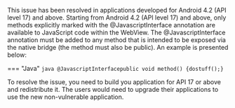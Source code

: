 This issue has been resolved in applications developed for Android 4.2 (API level 17) and above. Starting from Android 4.2 (API level 17) and above, only methods explicitly marked with the @JavascriptInterface annotation are available to JavaScript code within the WebView. The @JavascriptInterface annotation must be added to any method that is intended to be exposed via the native bridge (the method must also be public). An example is presented below:

=== "Java"
	```java
	    @JavascriptInterfacepublic void method() {dostuff();}
	```


To resolve the issue, you need to build you application for API 17 or above and redistribute it. The users would need to upgrade their applications to use the new non-vulnerable application.